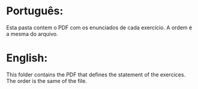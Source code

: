 # Português:
Esta pasta contem o PDF com os enunciados de cada exercício. A ordem é a mesma do arquivo.

# English:
This folder contains the PDF that defines the statement of the exercices. The order is the same of the file.
